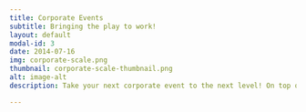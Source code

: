 ```yaml
---
title: Corporate Events
subtitle: Bringing the play to work!
layout: default
modal-id: 3
date: 2014-07-16
img: corporate-scale.png
thumbnail: corporate-scale-thumbnail.png
alt: image-alt
description: Take your next corporate event to the next level! On top of having music entertainment, we have team building activites, award shoutouts, and inspirational music with with leadership speeches!

---
```

